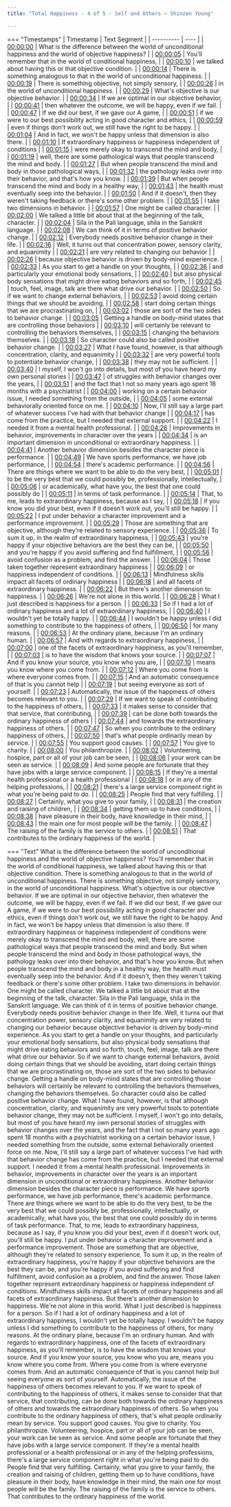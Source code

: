 ```yaml
---
title: "Total Happiness - 4 of 5 - Self and Others ~ Shinzen Young"

---
```

=== "Timestamps"
    | Timestamp | Text Segment |
    | ---------- | ----  |
    | [00:00:00](https://www.youtube.com/watch?v=YAoDyijHDtg&t=0) |  What is the difference between the world of unconditional happiness and the world of objective happiness? |
    | [00:00:05](https://www.youtube.com/watch?v=YAoDyijHDtg&t=5) |  You'll remember that in the world of conditional happiness, |
    | [00:00:10](https://www.youtube.com/watch?v=YAoDyijHDtg&t=10) |  we talked about having this or that objective condition. |
    | [00:00:14](https://www.youtube.com/watch?v=YAoDyijHDtg&t=14) |  There is something analogous to that in the world of unconditional happiness. |
    | [00:00:19](https://www.youtube.com/watch?v=YAoDyijHDtg&t=19) |  There is something objective, not simply sensory, |
    | [00:00:26](https://www.youtube.com/watch?v=YAoDyijHDtg&t=26) |  in the world of unconditional happiness. |
    | [00:00:29](https://www.youtube.com/watch?v=YAoDyijHDtg&t=29) |  What's objective is our objective behavior. |
    | [00:00:34](https://www.youtube.com/watch?v=YAoDyijHDtg&t=34) |  If we are optimal in our objective behavior, |
    | [00:00:41](https://www.youtube.com/watch?v=YAoDyijHDtg&t=41) |  then whatever the outcome, we will be happy, even if we fail. |
    | [00:00:47](https://www.youtube.com/watch?v=YAoDyijHDtg&t=47) |  If we did our best, if we gave our A game, |
    | [00:00:51](https://www.youtube.com/watch?v=YAoDyijHDtg&t=51) |  if we were to our best possibility acting in good character and ethics, |
    | [00:00:59](https://www.youtube.com/watch?v=YAoDyijHDtg&t=59) |  even if things don't work out, we still have the right to be happy. |
    | [00:01:04](https://www.youtube.com/watch?v=YAoDyijHDtg&t=64) |  And in fact, we won't be happy unless that dimension is also there. |
    | [00:01:10](https://www.youtube.com/watch?v=YAoDyijHDtg&t=70) |  If extraordinary happiness or happiness independent of conditions |
    | [00:01:15](https://www.youtube.com/watch?v=YAoDyijHDtg&t=75) |  were merely okay to transcend the mind and body, |
    | [00:01:19](https://www.youtube.com/watch?v=YAoDyijHDtg&t=79) |  well, there are some pathological ways that people transcend the mind and body. |
    | [00:01:27](https://www.youtube.com/watch?v=YAoDyijHDtg&t=87) |  But when people transcend the mind and body in those pathological ways, |
    | [00:01:32](https://www.youtube.com/watch?v=YAoDyijHDtg&t=92) |  the pathology leaks over into their behavior, and that's how you know. |
    | [00:01:39](https://www.youtube.com/watch?v=YAoDyijHDtg&t=99) |  But when people transcend the mind and body in a healthy way, |
    | [00:01:43](https://www.youtube.com/watch?v=YAoDyijHDtg&t=103) |  the health must eventually seep into the behavior. |
    | [00:01:50](https://www.youtube.com/watch?v=YAoDyijHDtg&t=110) |  And if it doesn't, then they weren't taking feedback or there's some other problem. |
    | [00:01:55](https://www.youtube.com/watch?v=YAoDyijHDtg&t=115) |  I take two dimensions in behavior. |
    | [00:01:57](https://www.youtube.com/watch?v=YAoDyijHDtg&t=117) |  One might be called character. |
    | [00:02:00](https://www.youtube.com/watch?v=YAoDyijHDtg&t=120) |  We talked a little bit about that at the beginning of the talk, character. |
    | [00:02:04](https://www.youtube.com/watch?v=YAoDyijHDtg&t=124) |  Sila in the Pali language, shila in the Sanskrit language. |
    | [00:02:08](https://www.youtube.com/watch?v=YAoDyijHDtg&t=128) |  We can think of it in terms of positive behavior change. |
    | [00:02:12](https://www.youtube.com/watch?v=YAoDyijHDtg&t=132) |  Everybody needs positive behavior change in their life. |
    | [00:02:16](https://www.youtube.com/watch?v=YAoDyijHDtg&t=136) |  Well, it turns out that concentration power, sensory clarity, and equanimity |
    | [00:02:21](https://www.youtube.com/watch?v=YAoDyijHDtg&t=141) |  are very related to changing our behavior |
    | [00:02:26](https://www.youtube.com/watch?v=YAoDyijHDtg&t=146) |  because objective behavior is driven by body-mind experience. |
    | [00:02:33](https://www.youtube.com/watch?v=YAoDyijHDtg&t=153) |  As you start to get a handle on your thoughts, |
    | [00:02:36](https://www.youtube.com/watch?v=YAoDyijHDtg&t=156) |  and particularly your emotional body sensations, |
    | [00:02:40](https://www.youtube.com/watch?v=YAoDyijHDtg&t=160) |  but also physical body sensations that might drive eating behaviors and so forth, |
    | [00:02:45](https://www.youtube.com/watch?v=YAoDyijHDtg&t=165) |  touch, feel, image, talk are there what drive our behavior. |
    | [00:02:50](https://www.youtube.com/watch?v=YAoDyijHDtg&t=170) |  So if we want to change external behaviors, |
    | [00:02:53](https://www.youtube.com/watch?v=YAoDyijHDtg&t=173) |  avoid doing certain things that we should be avoiding, |
    | [00:02:58](https://www.youtube.com/watch?v=YAoDyijHDtg&t=178) |  start doing certain things that we are procrastinating on, |
    | [00:03:02](https://www.youtube.com/watch?v=YAoDyijHDtg&t=182) |  those are sort of the two sides to behavior change. |
    | [00:03:05](https://www.youtube.com/watch?v=YAoDyijHDtg&t=185) |  Getting a handle on body-mind states that are controlling those behaviors |
    | [00:03:10](https://www.youtube.com/watch?v=YAoDyijHDtg&t=190) |  will certainly be relevant to controlling the behaviors themselves, |
    | [00:03:15](https://www.youtube.com/watch?v=YAoDyijHDtg&t=195) |  changing the behaviors themselves. |
    | [00:03:18](https://www.youtube.com/watch?v=YAoDyijHDtg&t=198) |  So character could also be called positive behavior change. |
    | [00:03:27](https://www.youtube.com/watch?v=YAoDyijHDtg&t=207) |  What I have found, however, is that although concentration, clarity, and equanimity |
    | [00:03:32](https://www.youtube.com/watch?v=YAoDyijHDtg&t=212) |  are very powerful tools to potentiate behavior change, |
    | [00:03:38](https://www.youtube.com/watch?v=YAoDyijHDtg&t=218) |  they may not be sufficient. |
    | [00:03:40](https://www.youtube.com/watch?v=YAoDyijHDtg&t=220) |  I myself, I won't go into details, but most of you have heard my own personal stories |
    | [00:03:47](https://www.youtube.com/watch?v=YAoDyijHDtg&t=227) |  of struggles with behavior changes over the years, |
    | [00:03:51](https://www.youtube.com/watch?v=YAoDyijHDtg&t=231) |  and the fact that I not so many years ago spent 18 months with a psychiatrist |
    | [00:04:00](https://www.youtube.com/watch?v=YAoDyijHDtg&t=240) |  working on a certain behavior issue, I needed something from the outside, |
    | [00:04:05](https://www.youtube.com/watch?v=YAoDyijHDtg&t=245) |  some external behaviorally oriented force on me. |
    | [00:04:10](https://www.youtube.com/watch?v=YAoDyijHDtg&t=250) |  Now, I'll still say a large part of whatever success I've had with that behavior change |
    | [00:04:17](https://www.youtube.com/watch?v=YAoDyijHDtg&t=257) |  has come from the practice, but I needed that external support. |
    | [00:04:22](https://www.youtube.com/watch?v=YAoDyijHDtg&t=262) |  I needed it from a mental health professional. |
    | [00:04:26](https://www.youtube.com/watch?v=YAoDyijHDtg&t=266) |  Improvements in behavior, improvements in character over the years |
    | [00:04:34](https://www.youtube.com/watch?v=YAoDyijHDtg&t=274) |  is an important dimension in unconditional or extraordinary happiness. |
    | [00:04:41](https://www.youtube.com/watch?v=YAoDyijHDtg&t=281) |  Another behavior dimension besides the character piece is performance. |
    | [00:04:49](https://www.youtube.com/watch?v=YAoDyijHDtg&t=289) |  We have sports performance, we have job performance, |
    | [00:04:54](https://www.youtube.com/watch?v=YAoDyijHDtg&t=294) |  there's academic performance. |
    | [00:04:56](https://www.youtube.com/watch?v=YAoDyijHDtg&t=296) |  There are things where we want to be able to do the very best, |
    | [00:05:01](https://www.youtube.com/watch?v=YAoDyijHDtg&t=301) |  to be the very best that we could possibly be, professionally, intellectually, |
    | [00:05:06](https://www.youtube.com/watch?v=YAoDyijHDtg&t=306) |  or academically, what have you, the best that one could possibly do |
    | [00:05:11](https://www.youtube.com/watch?v=YAoDyijHDtg&t=311) |  in terms of task performance. |
    | [00:05:14](https://www.youtube.com/watch?v=YAoDyijHDtg&t=314) |  That, to me, leads to extraordinary happiness, because as I say, |
    | [00:05:18](https://www.youtube.com/watch?v=YAoDyijHDtg&t=318) |  if you know you did your best, even if it doesn't work out, you'll still be happy. |
    | [00:05:22](https://www.youtube.com/watch?v=YAoDyijHDtg&t=322) |  I put under behavior a character improvement and a performance improvement. |
    | [00:05:29](https://www.youtube.com/watch?v=YAoDyijHDtg&t=329) |  Those are something that are objective, although they're related to sensory experience. |
    | [00:05:36](https://www.youtube.com/watch?v=YAoDyijHDtg&t=336) |  To sum it up, in the realm of extraordinary happiness, |
    | [00:05:43](https://www.youtube.com/watch?v=YAoDyijHDtg&t=343) |  you're happy if your objective behaviors are the best they can be, |
    | [00:05:50](https://www.youtube.com/watch?v=YAoDyijHDtg&t=350) |  and you're happy if you avoid suffering and find fulfillment, |
    | [00:05:56](https://www.youtube.com/watch?v=YAoDyijHDtg&t=356) |  avoid confusion as a problem, and find the answer. |
    | [00:06:04](https://www.youtube.com/watch?v=YAoDyijHDtg&t=364) |  Those taken together represent extraordinary happiness |
    | [00:06:09](https://www.youtube.com/watch?v=YAoDyijHDtg&t=369) |  or happiness independent of conditions. |
    | [00:06:13](https://www.youtube.com/watch?v=YAoDyijHDtg&t=373) |  Mindfulness skills impact all facets of ordinary happiness |
    | [00:06:18](https://www.youtube.com/watch?v=YAoDyijHDtg&t=378) |  and all facets of extraordinary happiness. |
    | [00:06:22](https://www.youtube.com/watch?v=YAoDyijHDtg&t=382) |  But there's another dimension to happiness. |
    | [00:06:26](https://www.youtube.com/watch?v=YAoDyijHDtg&t=386) |  We're not alone in this world. |
    | [00:06:28](https://www.youtube.com/watch?v=YAoDyijHDtg&t=388) |  What I just described is happiness for a person. |
    | [00:06:33](https://www.youtube.com/watch?v=YAoDyijHDtg&t=393) |  So if I had a lot of ordinary happiness and a lot of extraordinary happiness, |
    | [00:06:40](https://www.youtube.com/watch?v=YAoDyijHDtg&t=400) |  I wouldn't yet be totally happy. |
    | [00:06:44](https://www.youtube.com/watch?v=YAoDyijHDtg&t=404) |  I wouldn't be happy unless I did something to contribute to the happiness of others, |
    | [00:06:50](https://www.youtube.com/watch?v=YAoDyijHDtg&t=410) |  for many reasons. |
    | [00:06:53](https://www.youtube.com/watch?v=YAoDyijHDtg&t=413) |  At the ordinary plane, because I'm an ordinary human. |
    | [00:06:57](https://www.youtube.com/watch?v=YAoDyijHDtg&t=417) |  And with regards to extraordinary happiness, |
    | [00:07:00](https://www.youtube.com/watch?v=YAoDyijHDtg&t=420) |  one of the facets of extraordinary happiness, as you'll remember, |
    | [00:07:03](https://www.youtube.com/watch?v=YAoDyijHDtg&t=423) |  is to have the wisdom that knows your source. |
    | [00:07:07](https://www.youtube.com/watch?v=YAoDyijHDtg&t=427) |  And if you know your source, you know who you are, |
    | [00:07:10](https://www.youtube.com/watch?v=YAoDyijHDtg&t=430) |  means you know where you come from. |
    | [00:07:12](https://www.youtube.com/watch?v=YAoDyijHDtg&t=432) |  Where you come from is where everyone comes from. |
    | [00:07:15](https://www.youtube.com/watch?v=YAoDyijHDtg&t=435) |  And an automatic consequence of that is you cannot help |
    | [00:07:19](https://www.youtube.com/watch?v=YAoDyijHDtg&t=439) |  but seeing everyone as sort of yourself. |
    | [00:07:23](https://www.youtube.com/watch?v=YAoDyijHDtg&t=443) |  Automatically, the issue of the happiness of others becomes relevant to you. |
    | [00:07:29](https://www.youtube.com/watch?v=YAoDyijHDtg&t=449) |  If we want to speak of contributing to the happiness of others, |
    | [00:07:33](https://www.youtube.com/watch?v=YAoDyijHDtg&t=453) |  it makes sense to consider that that service, that contributing, |
    | [00:07:39](https://www.youtube.com/watch?v=YAoDyijHDtg&t=459) |  can be done both towards the ordinary happiness of others |
    | [00:07:44](https://www.youtube.com/watch?v=YAoDyijHDtg&t=464) |  and towards the extraordinary happiness of others. |
    | [00:07:47](https://www.youtube.com/watch?v=YAoDyijHDtg&t=467) |  So when you contribute to the ordinary happiness of others, |
    | [00:07:50](https://www.youtube.com/watch?v=YAoDyijHDtg&t=470) |  that's what people ordinarily mean by service. |
    | [00:07:55](https://www.youtube.com/watch?v=YAoDyijHDtg&t=475) |  You support good causes. |
    | [00:07:57](https://www.youtube.com/watch?v=YAoDyijHDtg&t=477) |  You give to charity. |
    | [00:08:00](https://www.youtube.com/watch?v=YAoDyijHDtg&t=480) |  You philanthropize. |
    | [00:08:02](https://www.youtube.com/watch?v=YAoDyijHDtg&t=482) |  Volunteering, hospice, part or all of your job can be seen, |
    | [00:08:06](https://www.youtube.com/watch?v=YAoDyijHDtg&t=486) |  your work can be seen as service. |
    | [00:08:09](https://www.youtube.com/watch?v=YAoDyijHDtg&t=489) |  And some people are fortunate that they have jobs with a large service component. |
    | [00:08:15](https://www.youtube.com/watch?v=YAoDyijHDtg&t=495) |  If they're a mental health professional or a health professional |
    | [00:08:18](https://www.youtube.com/watch?v=YAoDyijHDtg&t=498) |  or in any of the helping professions, |
    | [00:08:21](https://www.youtube.com/watch?v=YAoDyijHDtg&t=501) |  there's a large service component right in what you're being paid to do. |
    | [00:08:25](https://www.youtube.com/watch?v=YAoDyijHDtg&t=505) |  People find that very fulfilling. |
    | [00:08:27](https://www.youtube.com/watch?v=YAoDyijHDtg&t=507) |  Certainly, what you give to your family, |
    | [00:08:31](https://www.youtube.com/watch?v=YAoDyijHDtg&t=511) |  the creation and raising of children, |
    | [00:08:34](https://www.youtube.com/watch?v=YAoDyijHDtg&t=514) |  getting them up to have conditions, |
    | [00:08:38](https://www.youtube.com/watch?v=YAoDyijHDtg&t=518) |  have pleasure in their body, have knowledge in their mind, |
    | [00:08:43](https://www.youtube.com/watch?v=YAoDyijHDtg&t=523) |  the main one for most people will be the family. |
    | [00:08:47](https://www.youtube.com/watch?v=YAoDyijHDtg&t=527) |  The raising of the family is the service to others. |
    | [00:08:51](https://www.youtube.com/watch?v=YAoDyijHDtg&t=531) |  That contributes to the ordinary happiness of the world. |

=== "Text"
     What is the difference between the world of unconditional happiness and the world of objective happiness? You'll remember that in the world of conditional happiness, we talked about having this or that objective condition. There is something analogous to that in the world of unconditional happiness. There is something objective, not simply sensory, in the world of unconditional happiness. What's objective is our objective behavior. If we are optimal in our objective behavior, then whatever the outcome, we will be happy, even if we fail. If we did our best, if we gave our A game, if we were to our best possibility acting in good character and ethics, even if things don't work out, we still have the right to be happy. And in fact, we won't be happy unless that dimension is also there. If extraordinary happiness or happiness independent of conditions were merely okay to transcend the mind and body, well, there are some pathological ways that people transcend the mind and body. But when people transcend the mind and body in those pathological ways, the pathology leaks over into their behavior, and that's how you know. But when people transcend the mind and body in a healthy way, the health must eventually seep into the behavior. And if it doesn't, then they weren't taking feedback or there's some other problem. I take two dimensions in behavior. One might be called character. We talked a little bit about that at the beginning of the talk, character. Sila in the Pali language, shila in the Sanskrit language. We can think of it in terms of positive behavior change. Everybody needs positive behavior change in their life. Well, it turns out that concentration power, sensory clarity, and equanimity are very related to changing our behavior because objective behavior is driven by body-mind experience. As you start to get a handle on your thoughts, and particularly your emotional body sensations, but also physical body sensations that might drive eating behaviors and so forth, touch, feel, image, talk are there what drive our behavior. So if we want to change external behaviors, avoid doing certain things that we should be avoiding, start doing certain things that we are procrastinating on, those are sort of the two sides to behavior change. Getting a handle on body-mind states that are controlling those behaviors will certainly be relevant to controlling the behaviors themselves, changing the behaviors themselves. So character could also be called positive behavior change. What I have found, however, is that although concentration, clarity, and equanimity are very powerful tools to potentiate behavior change, they may not be sufficient. I myself, I won't go into details, but most of you have heard my own personal stories of struggles with behavior changes over the years, and the fact that I not so many years ago spent 18 months with a psychiatrist working on a certain behavior issue, I needed something from the outside, some external behaviorally oriented force on me. Now, I'll still say a large part of whatever success I've had with that behavior change has come from the practice, but I needed that external support. I needed it from a mental health professional. Improvements in behavior, improvements in character over the years is an important dimension in unconditional or extraordinary happiness. Another behavior dimension besides the character piece is performance. We have sports performance, we have job performance, there's academic performance. There are things where we want to be able to do the very best, to be the very best that we could possibly be, professionally, intellectually, or academically, what have you, the best that one could possibly do in terms of task performance. That, to me, leads to extraordinary happiness, because as I say, if you know you did your best, even if it doesn't work out, you'll still be happy. I put under behavior a character improvement and a performance improvement. Those are something that are objective, although they're related to sensory experience. To sum it up, in the realm of extraordinary happiness, you're happy if your objective behaviors are the best they can be, and you're happy if you avoid suffering and find fulfillment, avoid confusion as a problem, and find the answer. Those taken together represent extraordinary happiness or happiness independent of conditions. Mindfulness skills impact all facets of ordinary happiness and all facets of extraordinary happiness. But there's another dimension to happiness. We're not alone in this world. What I just described is happiness for a person. So if I had a lot of ordinary happiness and a lot of extraordinary happiness, I wouldn't yet be totally happy. I wouldn't be happy unless I did something to contribute to the happiness of others, for many reasons. At the ordinary plane, because I'm an ordinary human. And with regards to extraordinary happiness, one of the facets of extraordinary happiness, as you'll remember, is to have the wisdom that knows your source. And if you know your source, you know who you are, means you know where you come from. Where you come from is where everyone comes from. And an automatic consequence of that is you cannot help but seeing everyone as sort of yourself. Automatically, the issue of the happiness of others becomes relevant to you. If we want to speak of contributing to the happiness of others, it makes sense to consider that that service, that contributing, can be done both towards the ordinary happiness of others and towards the extraordinary happiness of others. So when you contribute to the ordinary happiness of others, that's what people ordinarily mean by service. You support good causes. You give to charity. You philanthropize. Volunteering, hospice, part or all of your job can be seen, your work can be seen as service. And some people are fortunate that they have jobs with a large service component. If they're a mental health professional or a health professional or in any of the helping professions, there's a large service component right in what you're being paid to do. People find that very fulfilling. Certainly, what you give to your family, the creation and raising of children, getting them up to have conditions, have pleasure in their body, have knowledge in their mind, the main one for most people will be the family. The raising of the family is the service to others. That contributes to the ordinary happiness of the world.